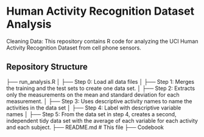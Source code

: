 

# Human Activity Recognition Dataset Analysis 
  Cleaning Data: This repository contains R code for analyzing the UCI Human Activity Recognition Dataset from cell phone sensors.

##  Repository Structure
├── run_analysis.R
│   ├── Step 0: Load all data files 
│   ├── Step 1: Merges the training and the test sets to create one data set.
│   ├── Step 2: Extracts only the measurements on the mean and standard deviation for each measurement. 
│   ├── Step 3: Uses descriptive activity names to name the activities in the data set
│   ├── Step 4: Label with descriptive variable names 
│   ├── Step 5: From the data set in step 4, creates a second, independent tidy data set with the average of each variable for each activity and each subject.
├── README.md # This file
├── Codebook

